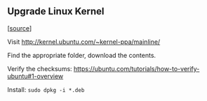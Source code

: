 ## Upgrade Linux Kernel

[[source](https://askubuntu.com/a/142000/917817)]

Visit http://kernel.ubuntu.com/~kernel-ppa/mainline/

Find the appropriate folder, download the contents.

Verify the checksums: https://ubuntu.com/tutorials/how-to-verify-ubuntu#1-overview

Install: `sudo dpkg -i *.deb`

